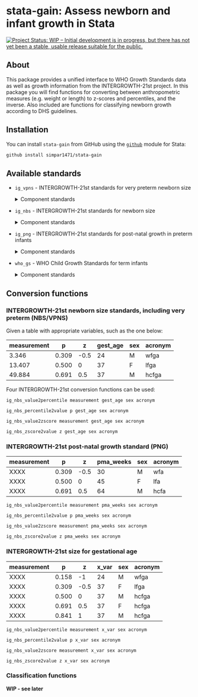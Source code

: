 # stata-gain: Assess newborn and infant growth in Stata
<!-- badges: start -->
[![Project Status: WIP – Initial development is in progress, but there
has not yet been a stable, usable release suitable for the
public.](https://www.repostatus.org/badges/latest/wip.svg)](https://www.repostatus.org/#wip)
<!-- badges: end -->

## **About**
This package provides a unified interface to WHO Growth Standards data as well as growth information from the 
INTERGROWTH-21st project. In this package you will find functions for converting between anthropometric measures (e.g. 
weight or length) to z-scores and percentiles, and the inverse. Also included are functions for classifying newborn 
growth according to DHS guidelines.

## Installation
You can install `stata-gain` from GitHub using the [`github`](https://www) module for Stata:
```stata
github install simpar1471/stata-gain
```

## Available standards
- `ig_vpns` - INTERGROWTH-21st standards for very preterm newborn size
  <details>
  <summary>
  Component standards
  </summary>

  - `wfga` - Weight (kg) for gestational age
  - `lfga` - Length (cm) for gestational age
  - `hcfga` - Head circumference (cm) for gestational age

  </details>
- `ig_nbs` - INTERGROWTH-21st standards for newborn size
  <details>
  <summary>
  Component standards
  </summary>

  - `wfga` - Weight (kg) for gestational age
  - `lfga` - Length (cm) for gestational age
  - `hcfga` - Head circumference (cm) for gestational age

  </details>
- `ig_png` - INTERGROWTH-21st standards for post-natal growth in preterm
  infants
  <details>
  <summary>
  Component standards
  </summary>

  - `wfa` - Weight (kg) for age (weeks)
  - `lfa` - Length (cm) for age (weeks)
  - `hcfa` - Head circumference (cm) for age (weeks)

  </details>
- `who_gs` - WHO Child Growth Standards for term infants
  <details>
  <summary>
  Component standards
  </summary>

  - `wfa` Weight (kg) for age (days)
  - `bfa` Body mass index for age (days)
  - `lhfa` Length/height (cm) for age (days)
  - `wfl` Weight (kg) for recumbent length (cm)
  - `wfh` Weight (kg) for standing height (cm)

  </details>

## Conversion functions
### INTERGROWTH-21st newborn size standards, including very preterm (NBS/VPNS)
Given a table with appropriate variables, such as the one below:

| **measurement** | **p** | **z** | **gest_age** | **sex** | **acronym** |
|-----------------|-------|-------|--------------|---------|-------------|
| 3.346           | 0.309 | -0.5  | 24           | M       | wfga        |
| 13.407          | 0.500 | 0     | 37           | F       | lfga        |
| 49.884          | 0.691 | 0.5   | 37           | M       | hcfga       |

Four INTERGROWTH-21st conversion functions can be used:

```ig_nbs_value2percentile measurement gest_age sex acronym```

```ig_nbs_percentile2value p gest_age sex acronym```

```ig_nbs_value2zscore measurement gest_age sex acronym```

```ig_nbs_zscore2value z gest_age sex acronym```


### INTERGROWTH-21st post-natal growth standard (PNG)
| **measurement** | **p** | **z** | **pma_weeks** | **sex** | **acronym** |
|-----------------|-------|-------|---------------|---------|-------------|
| XXXX            | 0.309 | -0.5  | 30            | M       | wfa         |
| XXXX            | 0.500 | 0     | 45            | F       | lfa         |
| XXXX            | 0.691 | 0.5   | 64            | M       | hcfa        |

```ig_nbs_value2percentile measurement pma_weeks sex acronym```

```ig_nbs_percentile2value p pma_weeks sex acronym```

```ig_nbs_value2zscore measurement pma_weeks sex acronym```

```ig_nbs_zscore2value z pma_weeks sex acronym```

### INTERGROWTH-21st size for gestational age
| **measurement** | **p** | **z** | **x_var** | **sex** | **acronym** |
|-----------------|-------|-------|-----------|---------|-------------|
| XXXX            | 0.158 | -1    | 24        | M       | wfga        |
| XXXX            | 0.309 | -0.5  | 37        | F       | lfga        |
| XXXX            | 0.500 | 0     | 37        | M       | hcfga       |
| XXXX            | 0.691 | 0.5   | 37        | F       | hcfga       |
| XXXX            | 0.841 | 1     | 37        | M       | hcfga       |

```ig_nbs_value2percentile measurement x_var sex acronym```

```ig_nbs_percentile2value p x_var sex acronym```

```ig_nbs_value2zscore measurement x_var sex acronym```

```ig_nbs_zscore2value z x_var sex acronym```

### Classification functions
**WIP - see later**